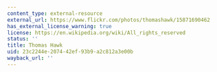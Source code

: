 ```yaml
---
content_type: external-resource
external_url: https://www.flickr.com/photos/thomashawk/15871690462
has_external_license_warning: true
license: https://en.wikipedia.org/wiki/All_rights_reserved
status: ''
title: Thomas Hawk
uid: 23c2244e-2074-42ef-93b9-a2c812a3e00b
wayback_url: ''
---
```

